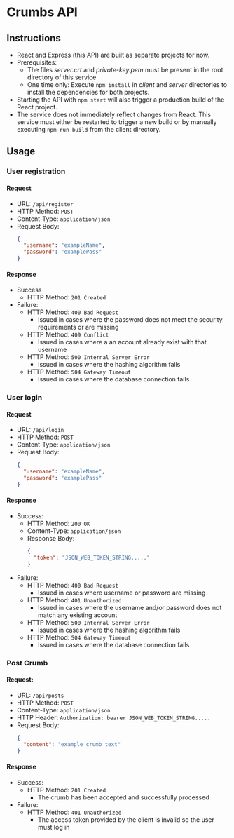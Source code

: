 # Crumbs API

## Instructions

- React and Express (this API) are built as separate projects for now.
- Prerequisites:
  - The files *server.crt* and *private-key.pem* must be present in the root directory of this service
  - One time only: Execute `npm install` in *client* and *server* directories to install the dependencies for both projects.
- Starting the API with `npm start` will also trigger a production build of the React project. 
- The service does not immediately reflect changes from React. This service must either be restarted to trigger a new build or
by manually executing `npm run build` from the client directory.

## Usage

### User registration

#### Request
- URL: `/api/register`
- HTTP Method: `POST`
- Content-Type: `application/json`
- Request Body:
  ```json
  {
    "username": "exampleName",
    "password": "examplePass"
  }
  ```
#### Response
- Success
  - HTTP Method: `201 Created`
- Failure:
  - HTTP Method: `400 Bad Request`
    - Issued in cases where the password does not meet the security requirements or are missing
  - HTTP Method: `409 Conflict`
    - Issued in cases where a an account already exist with that username
  - HTTP Method: `500 Internal Server Error`
    - Issued in cases where the hashing algorithm fails
  - HTTP Method: `504 Gateway Timeout`
    - Issued in cases where the database connection fails



### User login

#### Request
- URL: `/api/login`
- HTTP Method: `POST`
- Content-Type: `application/json`
- Request Body:
  ```json
  {
    "username": "exampleName",
    "password": "examplePass"
  }
  ```
#### Response
- Success:
  - HTTP Method: `200 OK`
  - Content-Type: `application/json`
  - Response Body: 
    ```json
    {
      "token": "JSON_WEB_TOKEN_STRING....."
    }
    ```
- Failure:
  - HTTP Method: `400 Bad Request`
    - Issued in cases where username or password are missing
  - HTTP Method: `401 Unauthorized`
    - Issued in cases where the username and/or password does not match any existing account
  - HTTP Method: `500 Internal Server Error`
    - Issued in cases where the hashing algorithm fails
  - HTTP Method: `504 Gateway Timeout`
    - Issued in cases where the database connection fails


### Post Crumb

#### Request: 

- URL: `/api/posts`
- HTTP Method: `POST`
- Content-Type: `application/json`
- HTTP Header: `Authorization: bearer JSON_WEB_TOKEN_STRING.....`
- Request Body:
  ```json
  {
    "content": "example crumb text"
  }
  ```

#### Response

- Success:
  - HTTP Method: `201 Created`
    - The crumb has been accepted and successfully processed
- Failure:
  - HTTP Method: `401 Unauthorized`
    - The access token provided by the client is invalid so the user must log in
